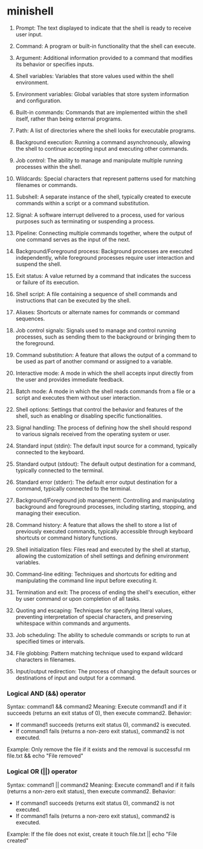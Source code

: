 # minishell
1. Prompt: The text displayed to indicate that the shell is ready to receive user input.

2. Command: A program or built-in functionality that the shell can execute.

3. Argument: Additional information provided to a command that modifies its behavior or specifies inputs.

4. Shell variables: Variables that store values used within the shell environment.

5. Environment variables: Global variables that store system information and configuration.

6. Built-in commands: Commands that are implemented within the shell itself, rather than being external programs.

7. Path: A list of directories where the shell looks for executable programs.

8. Background execution: Running a command asynchronously, allowing the shell to continue accepting input and executing other commands.

9. Job control: The ability to manage and manipulate multiple running processes within the shell.

10. Wildcards: Special characters that represent patterns used for matching filenames or commands.

11. Subshell: A separate instance of the shell, typically created to execute commands within a script or a command substitution.

12. Signal: A software interrupt delivered to a process, used for various purposes such as terminating or suspending a process.

13. Pipeline: Connecting multiple commands together, where the output of one command serves as the input of the next.

14. Background/Foreground process: Background processes are executed independently, while foreground processes require user interaction and suspend the shell.

15. Exit status: A value returned by a command that indicates the success or failure of its execution.

1. Shell script: A file containing a sequence of shell commands and instructions that can be executed by the shell.

2. Aliases: Shortcuts or alternate names for commands or command sequences.

3. Job control signals: Signals used to manage and control running processes, such as sending them to the background or bringing them to the foreground.

4. Command substitution: A feature that allows the output of a command to be used as part of another command or assigned to a variable.

5. Interactive mode: A mode in which the shell accepts input directly from the user and provides immediate feedback.

6. Batch mode: A mode in which the shell reads commands from a file or a script and executes them without user interaction.

7. Shell options: Settings that control the behavior and features of the shell, such as enabling or disabling specific functionalities.

8. Signal handling: The process of defining how the shell should respond to various signals received from the operating system or user.

9. Standard input (stdin): The default input source for a command, typically connected to the keyboard.

10. Standard output (stdout): The default output destination for a command, typically connected to the terminal.

11. Standard error (stderr): The default error output destination for a command, typically connected to the terminal.

12. Background/Foreground job management: Controlling and manipulating background and foreground processes, including starting, stopping, and managing their execution.

13. Command history: A feature that allows the shell to store a list of previously executed commands, typically accessible through keyboard shortcuts or command history functions.

14. Shell initialization files: Files read and executed by the shell at startup, allowing the customization of shell settings and defining environment variables.

15. Command-line editing: Techniques and shortcuts for editing and manipulating the command line input before executing it.

16. Termination and exit: The process of ending the shell's execution, either by user command or upon completion of all tasks.

17. Quoting and escaping: Techniques for specifying literal values, preventing interpretation of special characters, and preserving whitespace within commands and arguments.

18. Job scheduling: The ability to schedule commands or scripts to run at specified times or intervals.

19. File globbing: Pattern matching technique used to expand wildcard characters in filenames.

20. Input/output redirection: The process of changing the default sources or destinations of input and output for a command.




### Logical AND (&&) operator
Syntax: command1 && command2
Meaning: Execute command1 and if it succeeds (returns an exit status of 0), then execute command2.
Behavior:
 - If command1 succeeds (returns exit status 0), command2 is executed.
 - If command1 fails (returns a non-zero exit status), command2 is not executed.

 Example:
Only remove the file if it exists and the removal is successful
rm file.txt && echo "File removed"

### Logical OR (||) operator
 Syntax: command1 || command2
Meaning: Execute command1 and if it fails (returns a non-zero exit status), then execute command2.
Behavior:
 - If command1 succeeds (returns exit status 0), command2 is not executed.
  - If command1 fails (returns a non-zero exit status), command2 is executed.

 Example:
If the file does not exist, create it
touch file.txt || echo "File created"
